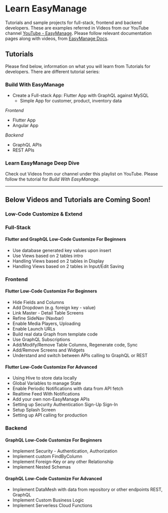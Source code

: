 # Learn EasyManage

Tutorials and sample projects for full-stack, frontend and backend developers. These are examples referred in Videos from our YouTube channel [YouTube - EasyManage](https://www.youtube.com/@TeamEasyManage). Please follow relevant documentation pages along with videos, from [EasyManage Docs](https://easymanage.com/res/docs/intro/).

## Tutorials

Please find below, information on what you will learn from Tutorials for developers. There are different tutorial series:

### Build With EasyManage

- Create a Full-stack App: Flutter App with GraphQL against MySQL
  - Simple App for customer, product, inventory data

*Frontend*
- Flutter App
- Angular App

*Backend*
- GraphQL APIs
- REST APIs


### Learn EasyManage Deep Dive

Check out Videos from our channel under this playlist on YouTube. Please follow the tutorial for *Build With EasyManage*.

----------------------------------------------------------------
Below Videos and Tutorials are Coming Soon!
----------------------------------------------------------------

### Low-Code Customize & Extend

### Full-Stack

#### Flutter and GraphQL Low-Code Customize For Beginners

  - Use database generated key values upon insert
  - Use Views based on 2 tables intro
  - Handling Views based on 2 tables in Display
  - Handling Views based on 2 tables in Input/Edit Saving

### Frontend

#### Flutter Low-Code Customize For Beginners

  - Hide Fields and Columns
  - Add Dropdown (e.g. foreign key - value)
  - Link Master - Detail Table Screens
  - Refine SideNav (Navbar)
  - Enable Media Players, Uploading
  - Enable Launch URLs
  - Build real data Graph from template code
  - Use GraphQL Subscriptions
  - Add/Modify/Remove Table Columns, Regenerate code, Sync
  - Add/Remove Screens and Widgets
  - Understand and switch between APIs calling to GraphQL or REST

#### Flutter Low-Code Customize For Advanced

  - Using Hive to store data locally
  - Global Variables to manage State
  - Enable Periodic Notifications with data from API fetch
  - Realtime Feed With Notifications
  - Add your own non-EasyManage APIs
  - Setting up Security Authentication Sign-Up Sign-In
  - Setup Splash Screen
  - Setting up API calling for production

<!--
#### Flutter Customize Example Use Case
  - How to implment shopping cart
-->

### Backend

#### GraphQL Low-Code Customize For Beginners

  - Implement Security - Authentication, Authorization
  - Implement custom FindByColumn
  - Implement Foreign-Key or any other Relationship
  - Implement Nested Schemas

#### GraphQL Low-Code Customize For Advanced

  - Implement DataMesh with data from repository or other endpoints REST, GraphQL
  - Implement Custom Business Logic
  - Implement Serverless Cloud Functions


<!--
### Databases

- GraphQL APIs with Azure SQL
- GraphQL APIs with Oracle

### Build With EasyManage for Advanced

- Flutter App with GraphQL against MySQL
  - App For Education 24x7 Services Booking
    - No-Code Build
    - Low-Code Customize
-->
